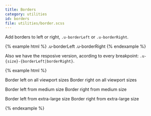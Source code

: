```yaml
---
title: Borders
category: utilities
id: borders
file: utilities/border.scss
---
```


Add borders to left or right, `.u-borderLeft` or `.u-borderRight`.

<div class='exampleView'>
{% example html %}
<span class='u-borderLeft'>.u-borderLeft</span>
<span class='u-borderRight'>.u-borderRight</span>
{% endexample %}
</div>

Also we have the resposive version, acording to every breakpoint: `.u-{size}-{borderLeft|borderRight}`.

<div class='exampleView'>
{% example html %}

<p>
    <span class='u-xs-borderLeft'>Border left on all viewport sizes</span>
    <span class='u-xs-borderRight'>Border right on all viewport sizes</span>
</p>

<p>
    <span class='u-md-borderLeft'>Border left from medium size</span>
    <span class='u-md-borderRight'>Border right from medium size</span>
</p>

<p>
    <span class='u-xl-borderLeft'>Border left from extra-large size</span>
    <span class='u-xl-borderRight'>Border right from extra-large size</span>
</p>
{% endexample %}
</div>

